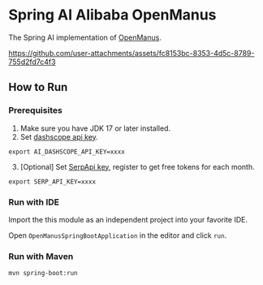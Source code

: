 # Spring AI Alibaba OpenManus

The Spring AI implementation of <a href="https://github.com/mannaandpoem/OpenManus/" target="_blank">OpenManus</a>.



https://github.com/user-attachments/assets/fc8153bc-8353-4d5c-8789-755d2fd7c4f3



## How to Run

### Prerequisites

1. Make sure you have JDK 17 or later installed.
2. Set <a href="https://help.aliyun.com/zh/model-studio/getting-started/first-api-call-to-qwen" target="_blank">dashscope api key</a>.

 ```shell
 export AI_DASHSCOPE_API_KEY=xxxx
 ```

3. [Optional] Set <a href="https://serpapi.com/users/sign_in" target="_blank">SerpApi key</a>, register to get free tokens for each month.

 ```shell
 export SERP_API_KEY=xxxx
 ```

### Run with IDE

Import the this module as an independent project into your favorite IDE.

Open `OpenManusSpringBootApplication` in the editor and click `run`.

### Run with Maven

```shell
mvn spring-boot:run
```

